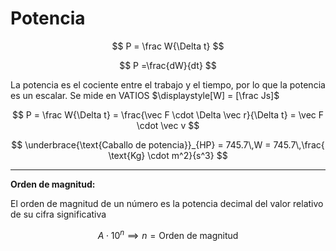 # Potencia

$$
P = \frac W{\Delta t} 
$$

$$
P =\frac{dW}{dt}
$$

La potencia es el cociente entre el trabajo y el tiempo, por lo que la potencia es un escalar. Se mide en VATIOS $\displaystyle[W] = [\frac Js]$

$$
P = \frac W{\Delta t} = \frac{\vec F \cdot \Delta \vec r}{\Delta t} = \vec F \cdot \vec v
$$

$$
\underbrace{\text{Caballo de potencia}}_{HP} = 745.7\,W = 745.7\,\frac{ \text{Kg} \cdot m^2}{s^3}
$$

---

**Orden de magnitud:**

El orden de magnitud de un número es la potencia decimal del valor relativo de su cifra significativa

$$
A \cdot 10^n \implies n = \text{Orden de magnitud}
$$